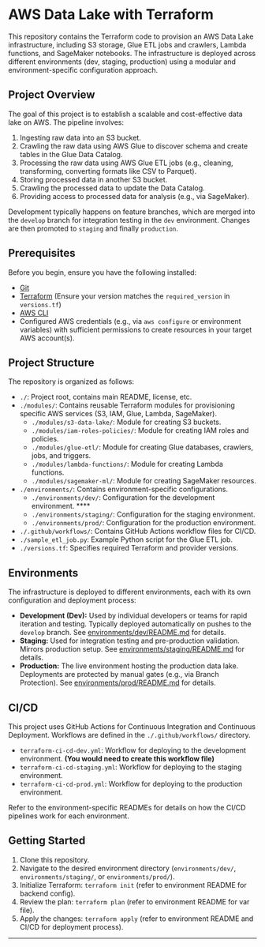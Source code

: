 # AWS Data Lake with Terraform

This repository contains the Terraform code to provision an AWS Data Lake infrastructure, including S3 storage, Glue ETL jobs and crawlers, Lambda functions, and SageMaker notebooks. The infrastructure is deployed across different environments (dev, staging, production) using a modular and environment-specific configuration approach.

## Project Overview

The goal of this project is to establish a scalable and cost-effective data lake on AWS. The pipeline involves:
1.  Ingesting raw data into an S3 bucket.
2.  Crawling the raw data using AWS Glue to discover schema and create tables in the Glue Data Catalog.
3.  Processing the raw data using AWS Glue ETL jobs (e.g., cleaning, transforming, converting formats like CSV to Parquet).
4.  Storing processed data in another S3 bucket.
5.  Crawling the processed data to update the Data Catalog.
6.  Providing access to processed data for analysis (e.g., via SageMaker).

Development typically happens on feature branches, which are merged into the `develop` branch for integration testing in the `dev` environment. Changes are then promoted to `staging` and finally `production`.

## Prerequisites

Before you begin, ensure you have the following installed:

*   [Git](https://git-scm.com/book/en/v2/Getting-Started-Installing-Git)
*   [Terraform](https://developer.hashicorp.com/terraform/downloads) (Ensure your version matches the `required_version` in `versions.tf`)
*   [AWS CLI](https://aws.amazon.com/cli/)
*   Configured AWS credentials (e.g., via `aws configure` or environment variables) with sufficient permissions to create resources in your target AWS account(s).

## Project Structure

The repository is organized as follows:

*   `./`: Project root, contains main README, license, etc.
*   `./modules/`: Contains reusable Terraform modules for provisioning specific AWS services (S3, IAM, Glue, Lambda, SageMaker).
    *   `./modules/s3-data-lake/`: Module for creating S3 buckets.
    *   `./modules/iam-roles-policies/`: Module for creating IAM roles and policies.
    *   `./modules/glue-etl/`: Module for creating Glue databases, crawlers, jobs, and triggers.
    *   `./modules/lambda-functions/`: Module for creating Lambda functions.
    *   `./modules/sagemaker-ml/`: Module for creating SageMaker resources.
*   `./environments/`: Contains environment-specific configurations.
    *   `./environments/dev/`: Configuration for the development environment. ****
    *   `./environments/staging/`: Configuration for the staging environment.
    *   `./environments/prod/`: Configuration for the production environment.
*   `./.github/workflows/`: Contains GitHub Actions workflow files for CI/CD.
*   `./sample_etl_job.py`: Example Python script for the Glue ETL job.
*   `./versions.tf`: Specifies required Terraform and provider versions.

## Environments

The infrastructure is deployed to different environments, each with its own configuration and deployment process:

*   **Development (Dev):** Used by individual developers or teams for rapid iteration and testing. Typically deployed automatically on pushes to the `develop` branch. See [environments/dev/README.md](./environments/dev/README.md) for details. 
*   **Staging:** Used for integration testing and pre-production validation. Mirrors production setup. See [environments/staging/README.md](./environments/staging/README.md) for details.
*   **Production:** The live environment hosting the production data lake. Deployments are protected by manual gates (e.g., via Branch Protection). See [environments/prod/README.md](./environments/prod/README.md) for details.

## CI/CD

This project uses GitHub Actions for Continuous Integration and Continuous Deployment. Workflows are defined in the `./.github/workflows/` directory.

*   `terraform-ci-cd-dev.yml`: Workflow for deploying to the development environment. **(You would need to create this workflow file)**
*   `terraform-ci-cd-staging.yml`: Workflow for deploying to the staging environment.
*   `terraform-ci-cd-prod.yml`: Workflow for deploying to the production environment.

Refer to the environment-specific READMEs for details on how the CI/CD pipelines work for each environment.

## Getting Started

1.  Clone this repository.
2.  Navigate to the desired environment directory (`environments/dev/`, `environments/staging/`, or `environments/prod/`).
3.  Initialize Terraform: `terraform init` (refer to environment README for backend config).
4.  Review the plan: `terraform plan` (refer to environment README for var file).
5.  Apply the changes: `terraform apply` (refer to environment README and CI/CD for deployment process).

---